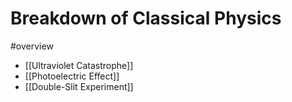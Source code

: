 # Breakdown of Classical Physics

#overview

- [[Ultraviolet Catastrophe]]
- [[Photoelectric Effect]]
- [[Double-Slit Experiment]]
